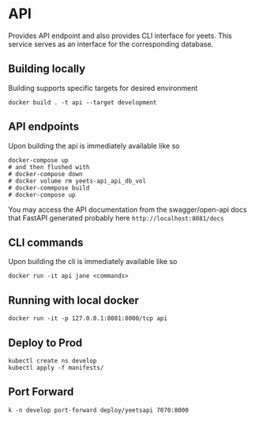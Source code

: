 # API

Provides API endpoint and also provides CLI interface for yeets. This service
serves as an interface for the corresponding database.

## Building locally

Building supports specific targets for desired environment

```commandLine
docker build . -t api --target development
```

## API endpoints

Upon building the api is immediately available like so

```commandLine
docker-compose up
# and then flushed with
# docker-compose down
# docker volume rm yeets-api_api_db_vol
# docker-commpose build
# docker-compose up
```

You may access the API documentation from the swagger/open-api docs
that FastAPI generated probably here `http://localhost:8081/docs`

## CLI commands

Upon building the cli is immediately available like so

```commandLine
docker run -it api jane <commands>
```

## Running with local docker

```commandLine
docker run -it -p 127.0.0.1:8081:8000/tcp api
```

## Deploy to Prod

```
kubectl create ns develop
kubectl apply -f manifests/
```

## Port Forward

```
k -n develop port-forward deploy/yeetsapi 7070:8000
```
